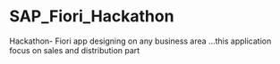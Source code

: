 # SAP_Fiori_Hackathon
Hackathon-  Fiori app designing on any business area ...this application focus on sales and distribution part 
